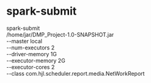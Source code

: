 # spark-submit
spark-submit \
/home/jar/DMP_Project-1.0-SNAPSHOT.jar \
--master local \
--num-executors 2 \
--driver-memory 1G \
--executor-memory 2G \
--executor-cores 2 \
--class com.hjl.scheduler.report.media.NetWorkReport